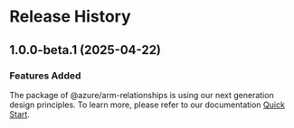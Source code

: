 # Release History
    
## 1.0.0-beta.1 (2025-04-22)

### Features Added

The package of @azure/arm-relationships is using our next generation design principles. To learn more, please refer to our documentation [Quick Start](https://aka.ms/azsdk/js/mgmt/quickstart).
